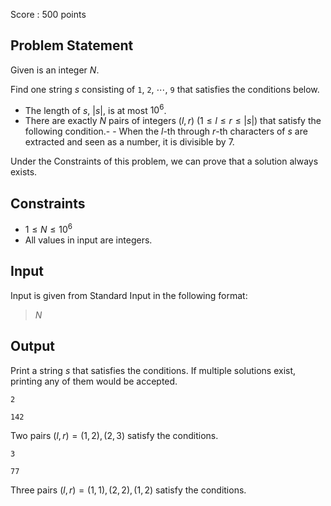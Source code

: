 Score : $500$ points

## Problem Statement

Given is an integer $N$.

Find one string $s$ consisting of `1`, `2`, $\cdots$, `9` that satisfies the conditions below.

- The length of $s$, $|s|$, is at most $10^6$.
- There are exactly $N$ pairs of integers $(l,r)$ ($1 \leq l \leq r \leq |s|$) that satisfy the following condition.-   - When the $l$-th through $r$-th characters of $s$ are extracted and seen as a number, it is divisible by $7$.

Under the Constraints of this problem, we can prove that a solution always exists.

## Constraints

- $1 \leq N \leq 10^6$
- All values in input are integers.

## Input

Input is given from Standard Input in the following format:

> $N$

## Output

Print a string $s$ that satisfies the conditions.
If multiple solutions exist, printing any of them would be accepted.

```input1
2
```

```output1
142
```

Two pairs $(l,r)=(1,2),(2,3)$ satisfy the conditions.

```input2
3
```

```output2
77
```

Three pairs $(l,r)=(1,1),(2,2),(1,2)$ satisfy the conditions.